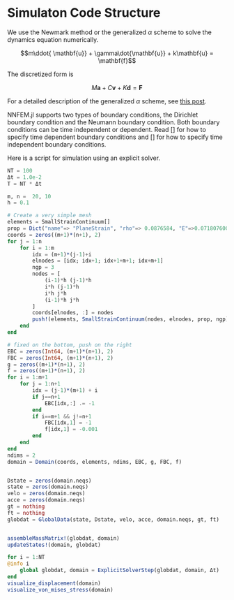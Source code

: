 # Simulaton Code Structure  

We use the Newmark method or the generalized $\alpha$ scheme to solve the dynamics equation numerically. 

$$m\ddot{ \mathbf{u}} + \gamma\dot{\mathbf{u}} + k\mathbf{u} = \mathbf{f}$$

The discretized form is 

$$M\mathbf{a} + C\mathbf v + K \mathbf d = \mathbf F$$

For a detailed description of the generalized $\alpha$ scheme, see [this post](https://kailaix.github.io/ADCME.jl/dev/alphascheme/). 


NNFEM.jl supports two types of boundary conditions, the Dirichlet boundary condition and the Neumann boundary condition. Both boundary conditions can be time independent or dependent. Read [] for how to specify time dependent boundary conditions and [] for how to specify time independent boundary conditions. 


Here is a script for simulation using an explicit solver. 
```julia
NT = 100
Δt = 1.0e-2
T = NT * Δt

m, n =  20, 10
h = 0.1

# Create a very simple mesh
elements = SmallStrainContinuum[]
prop = Dict("name"=> "PlaneStrain", "rho"=> 0.0876584, "E"=>0.07180760098, "nu"=>0.4)
coords = zeros((m+1)*(n+1), 2)
for j = 1:n
    for i = 1:m
        idx = (m+1)*(j-1)+i 
        elnodes = [idx; idx+1; idx+1+m+1; idx+m+1]
        ngp = 3
        nodes = [
            (i-1)*h (j-1)*h
            i*h (j-1)*h
            i*h j*h
            (i-1)*h j*h
        ]
        coords[elnodes, :] = nodes
        push!(elements, SmallStrainContinuum(nodes, elnodes, prop, ngp))
    end
end

# fixed on the bottom, push on the right
EBC = zeros(Int64, (m+1)*(n+1), 2)
FBC = zeros(Int64, (m+1)*(n+1), 2)
g = zeros((m+1)*(n+1), 2)
f = zeros((m+1)*(n+1), 2)
for i = 1:m+1
    for j = 1:n+1
        idx = (j-1)*(m+1) + i 
        if j==n+1
            EBC[idx,:] .= -1
        end
        if i==m+1 && j!=n+1
            FBC[idx,1] = -1
            f[idx,1] = -0.001
        end
    end
end
ndims = 2
domain = Domain(coords, elements, ndims, EBC, g, FBC, f)


Dstate = zeros(domain.neqs)
state = zeros(domain.neqs)
velo = zeros(domain.neqs)
acce = zeros(domain.neqs)
gt = nothing
ft = nothing
globdat = GlobalData(state, Dstate, velo, acce, domain.neqs, gt, ft)


assembleMassMatrix!(globdat, domain)
updateStates!(domain, globdat)

for i = 1:NT
@info i 
    global globdat, domain = ExplicitSolverStep(globdat, domain, Δt)
end
visualize_displacement(domain)
visualize_von_mises_stress(domain)
```
